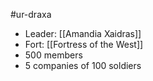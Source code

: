 #ur-draxa 

- Leader: [[Amandia Xaidras]]
- Fort: [[Fortress of the West]]
- 500 members
- 5 companies of 100 soldiers
